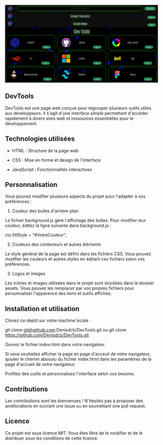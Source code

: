 <img src="https://github.com/Denisdcb/DevTools/blob/main/assets/dev_tools_screenshot.png">

## DevTools

DevTools est une page web conçue pour regrouper plusieurs outils utiles aux développeurs. Il s'agit d'une interface simple permettant d'accéder rapidement à divers sites web et ressources essentielles pour le développement.

## Technologies utilisées

- HTML : Structure de la page web

- CSS : Mise en forme et design de l'interface

- JavaScript : Fonctionnalités interactives

## Personnalisation

Vous pouvez modifier plusieurs aspects du projet pour l'adapter à vos préférences :

1. Couleur des bulles d'arrière-plan

Le fichier background.js gère l'affichage des bulles. Pour modifier leur couleur, éditez la ligne suivante dans background.js :

ctx.fillStyle = "#VotreCouleur";

2. Couleurs des conteneurs et autres éléments

Le style général de la page est défini dans les fichiers CSS. Vous pouvez modifier les couleurs et autres styles en éditant ces fichiers selon vos préférences.

3. Logos et images

Les icônes et images utilisées dans le projet sont stockées dans le dossier assets. Vous pouvez les remplacer par vos propres fichiers pour personnaliser l'apparence des liens et outils affichés.

## Installation et utilisation

Clonez ce dépôt sur votre machine locale :

git clone git@github.com:Denisdcb/DevTools.git
ou
git clone https://github.com/Denisdcb/DevTools.git

Ouvrez le fichier index.html dans votre navigateur.

Si vous souhaitez afficher la page en page d'acceuil de votre navigateur, ajouter le chemin abosulu du fichier index.html dans les paramètres de la page d'accueil de votre navigateur.

Profitez des outils et personnalisez l'interface selon vos besoins.

## Contributions

Les contributions sont les bienvenues ! N'hésitez pas à proposer des améliorations en ouvrant une issue ou en soumettant une pull request.

## Licence

Ce projet est sous licence MIT. Vous êtes libre de le modifier et de le distribuer sous les conditions de cette licence.